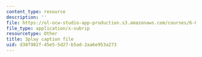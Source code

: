 ```yaml
---
content_type: resource
description: ''
file: https://ol-ocw-studio-app-production.s3.amazonaws.com/courses/6-004-computation-structures-spring-2017/d38f982f45e55d27b5ad2aa6e953a273_J6rzqMwDUmM.vtt
file_type: application/x-subrip
resourcetype: Other
title: 3play caption file
uid: d38f982f-45e5-5d27-b5ad-2aa6e953a273
---
```

